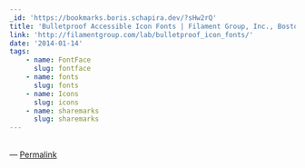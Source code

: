 ```yaml
---
_id: 'https://bookmarks.boris.schapira.dev/?sHw2rQ'
title: 'Bulletproof Accessible Icon Fonts | Filament Group, Inc., Boston, MA'
link: 'http://filamentgroup.com/lab/bulletproof_icon_fonts/'
date: '2014-01-14'
tags:
    - name: FontFace
      slug: fontface
    - name: fonts
      slug: fonts
    - name: Icons
      slug: icons
    - name: sharemarks
      slug: sharemarks
---
```


<br>&#8212;
<a href="https://bookmarks.boris.schapira.dev/?sHw2rQ" title="Permalink">Permalink</a>

